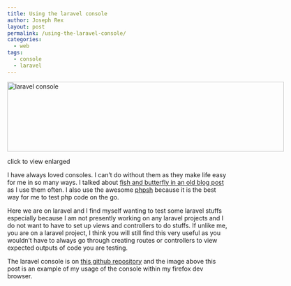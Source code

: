 ```yaml
---
title: Using the laravel console
author: Joseph Rex
layout: post
permalink: /using-the-laravel-console/
categories:
  - web
tags:
  - console
  - laravel
---
```

<div id="attachment_445" style="width: 644px" class="wp-caption aligncenter">
  <a href="http://josephrex.me/wp-content/uploads/2014/12/laravel-console.png"><img class="wp-image-445 size-large" src="http://josephrex.me/wp-content/uploads/2014/12/laravel-console-1024x260.png" alt="laravel console" width="634" height="160" /></a>
  
  <p class="wp-caption-text">
    click to view enlarged
  </p>
</div>

I have always loved consoles. I can&#8217;t do without them as they make life easy for me in so many ways. I talked about [fish and butterfly in an old blog post ][1]as I use them often. I also use the awesome <a href="http://phpsh.org/" target="_blank">phpsh</a> because it is the best way for me to test php code on the go.

Here we are on laravel and I find myself wanting to test some laravel stuffs especially because I am not presently working on any laravel projects and I do not want to have to set up views and controllers to do stuffs. If unlike me, you are on a laravel project, I think you will still find this very useful as you wouldn&#8217;t have to always go through creating routes or controllers to view expected outputs of code you are testing.

The laravel console is on <a href="https://github.com/darsain/laravel-console" target="_blank">this github repository</a> and the image above this post is an example of my usage of the console within my firefox dev browser.

 [1]: http://josephrex.me/butterfly-and-fish/ "Butterfly and Fish"